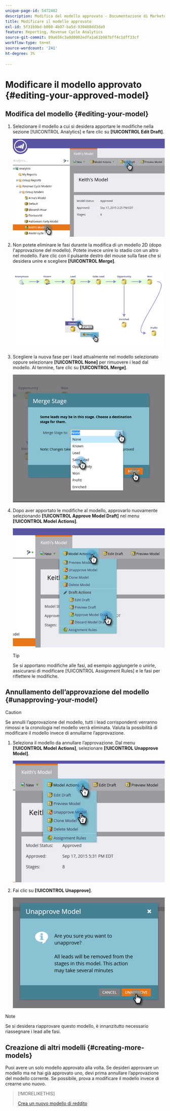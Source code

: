 ```yaml
---
unique-page-id: 5472402
description: Modifica del modello approvato - Documentazione di Marketo - Documentazione del prodotto
title: Modificare il modello approvato
exl-id: 5f31b9bd-b008-4b97-ba5d-930488dd3da9
feature: Reporting, Revenue Cycle Analytics
source-git-commit: 09a656c3a0d0002edfa1a61b987bff4c1dff33cf
workflow-type: tm+mt
source-wordcount: '241'
ht-degree: 3%

---
```


# Modificare il modello approvato {#editing-your-approved-model}

## Modifica del modello {#editing-your-model}

1. Selezionare il modello a cui si desidera apportare le modifiche nella sezione [!UICONTROL Analytics] e fare clic su **[!UICONTROL Edit Draft]**.

   ![](assets/one.png)

1. Non potete eliminare le fasi durante la modifica di un modello 2D (dopo l&#39;approvazione del modello). Potete invece unire lo stadio con un altro nel modello. Fare clic con il pulsante destro del mouse sulla fase che si desidera unire e scegliere **[!UICONTROL Merge]**.

   ![](assets/two.png)

1. Scegliere la nuova fase per i lead attualmente nel modello selezionato oppure selezionare **[!UICONTROL None]** per rimuovere i lead dal modello. Al termine, fare clic su **[!UICONTROL Merge]**.

   ![](assets/three.png)

1. Dopo aver apportato le modifiche al modello, approvarlo nuovamente selezionando **[!UICONTROL Approve Model Draft]** nel menu **[!UICONTROL Model Actions]**.

   ![](assets/four.png)

   >[!TIP]
   >
   >Se si apportano modifiche alle fasi, ad esempio aggiungerle o unirle, assicurarsi di modificare [!UICONTROL Assignment Rules] e le fasi per riflettere le modifiche.

## Annullamento dell’approvazione del modello {#unapproving-your-model}

>[!CAUTION]
>
>Se annulli l’approvazione del modello, tutti i lead corrispondenti verranno rimossi e la cronologia nel modello verrà eliminata. Valuta la possibilità di modificare il modello invece di annullarne l’approvazione.

1. Seleziona il modello da annullare l’approvazione. Dal menu **[!UICONTROL Model Actions]**, selezionare **[!UICONTROL Unapprove Model]**.

   ![](assets/five.png)

1. Fai clic su **[!UICONTROL Unapprove]**.

   ![](assets/six.png)

>[!NOTE]
>
>Se si desidera riapprovare questo modello, è innanzitutto necessario riassegnare i lead alle fasi.

## Creazione di altri modelli {#creating-more-models}

Puoi avere un solo modello approvato alla volta. Se desideri approvare un modello ma ne hai già approvato uno, devi prima annullare l’approvazione del modello corrente. Se possibile, prova a modificare il modello invece di crearne uno nuovo.

>[!MORELIKETHIS]
>
>[Crea un nuovo modello di reddito](/help/marketo/product-docs/reporting/revenue-cycle-analytics/revenue-cycle-models/create-a-new-revenue-model.md)
